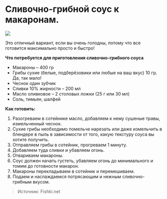 # Сливочно-грибной соус к макаронам.
![](/images/Kulinar/Sous/sousy_k_makaronam_007.jpg)

Это отличный вариант, если вы очень голодны, потому что все готовится максимально просто и быстро!

**Что потребуется для приготовления сливочно-грибного соуса**

- Макароны – 400 гр
- Грибы сухие (белые, подберёзовики или любые на ваш вкус) 10 гр. Да, так мало!
- Чеснок один зубчик
- Сливки 10% жирности – 200 мл
- Масло оливковое – 2 столовых ложки (25 г или 30 мл)
- Соль, тимьян, шалфей

**Как готовить:**

1. Разогреваем в сотейнике масло, добавляем к нему сушеные травы, измельченный чеснок.
2. Сухие грибы необходимо помельче нарезать или даже измельчить в блендере в пыль в зависимости от того, какую текстуру соуса вы хотите получить.
3. Отправляем грибы в сотейник, прогреваем 1 минуту.
4. Добавляем туда сливки и убавляем огонь.
5. Отвариваем макароны.
6. Соус должен начать густеть, убавляем огонь до минимального и томим до готовности макарон.
7. Макароны перекладываем в сотейник и перемешиваем.
8. Подаем и наслаждаемся потрясающим и нежным сливочно-грибным вкусом.

> Источник: Fishki.net
